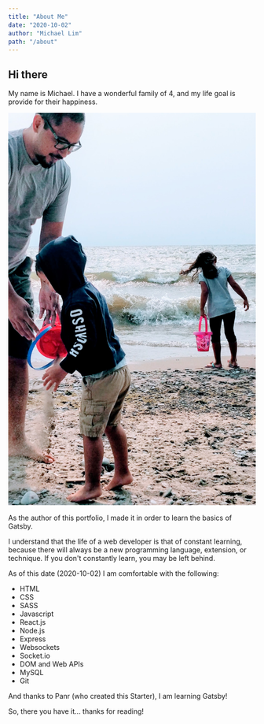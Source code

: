 ```yaml
---
title: "About Me"
date: "2020-10-02"
author: "Michael Lim"
path: "/about"
---
```


## Hi there

My name is Michael.  I have a wonderful family of 4, and my life goal is provide for their happiness.

![Me and the kids at the beach](../images/mewkids.jpg)

As the author of this portfolio, I made it in order to learn the basics of Gatsby.

I understand that the life of a web developer is that of constant learning, because there will always be a new programming language, extension, or technique.  If you don't constantly learn, you may be left behind.

As of this date (2020-10-02) I am comfortable with the following:

- HTML
- CSS
- SASS
- Javascript
- React.js
- Node.js
- Express
- Websockets
- Socket.io
- DOM and Web APIs
- MySQL
- Git

And thanks to Panr (who created this Starter), I am learning Gatsby!

So, there you have it... thanks for reading!
